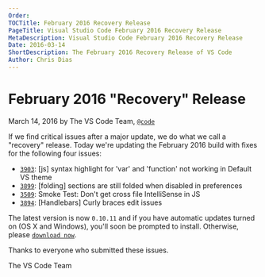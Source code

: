 ```yaml
---
Order:
TOCTitle: February 2016 Recovery Release
PageTitle: Visual Studio Code February 2016 Recovery Release
MetaDescription: Visual Studio Code February 2016 Recovery Release
Date: 2016-03-14
ShortDescription: The February 2016 Recovery Release of VS Code
Author: Chris Dias
---
```


# February 2016 "Recovery" Release

March 14, 2016 by The VS Code Team, [`@code`](HTTPS://twitter.com/code)

If we find critical issues after a major update, we do what we call a "recovery" release. Today we're updating the February 2016 build with fixes for the following four issues:

- [`3903`](HTTPS://github.com/microsoft/vscode/issues/3903): [js] syntax highlight for 'var' and 'function' not working in Default VS theme
- [`3899`](HTTPS://github.com/microsoft/vscode/issues/3899): [folding] sections are still folded when disabled in preferences
- [`3509`](HTTPS://github.com/microsoft/vscode/issues/3509): Smoke Test: Don't get cross file IntelliSense in JS
- [`3894`](HTTPS://github.com/microsoft/vscode/issues/3894): [Handlebars] Curly braces edit issues

The latest version is now `0.10.11` and if you have automatic updates turned on (OS X and Windows), you'll soon be prompted to install. Otherwise, please [`download now`](HTTPS://code.visualstudio.com).

Thanks to everyone who submitted these issues.

The VS Code Team
